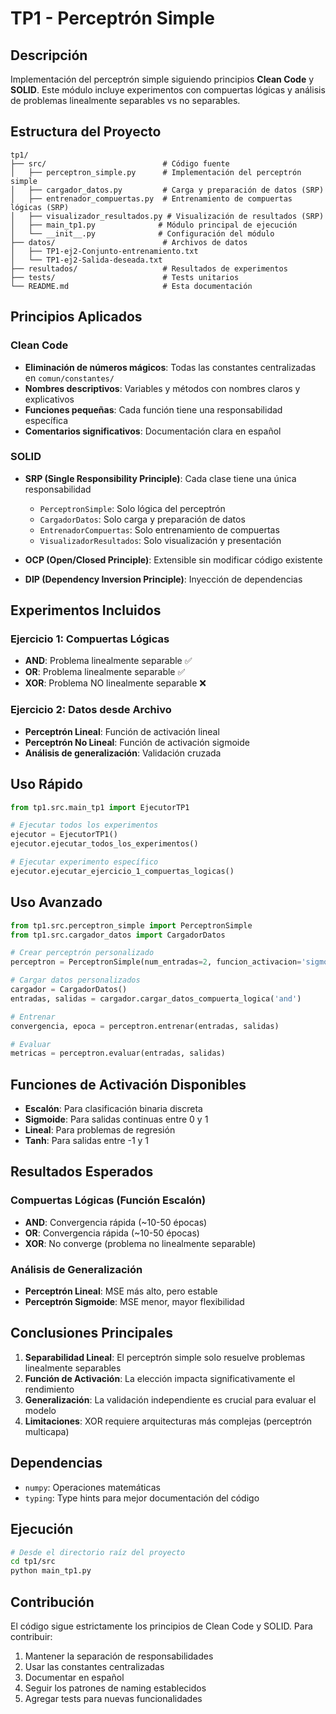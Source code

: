 # TP1 - Perceptrón Simple

## Descripción

Implementación del perceptrón simple siguiendo principios **Clean Code** y **SOLID**. Este módulo incluye experimentos con compuertas lógicas y análisis de problemas linealmente separables vs no separables.

## Estructura del Proyecto

```
tp1/
├── src/                          # Código fuente
│   ├── perceptron_simple.py      # Implementación del perceptrón simple
│   ├── cargador_datos.py         # Carga y preparación de datos (SRP)
│   ├── entrenador_compuertas.py  # Entrenamiento de compuertas lógicas (SRP)
│   ├── visualizador_resultados.py # Visualización de resultados (SRP)
│   ├── main_tp1.py              # Módulo principal de ejecución
│   └── __init__.py              # Configuración del módulo
├── datos/                        # Archivos de datos
│   ├── TP1-ej2-Conjunto-entrenamiento.txt
│   └── TP1-ej2-Salida-deseada.txt
├── resultados/                   # Resultados de experimentos
├── tests/                        # Tests unitarios
└── README.md                     # Esta documentación
```

## Principios Aplicados

### Clean Code
- **Eliminación de números mágicos**: Todas las constantes centralizadas en `comun/constantes/`
- **Nombres descriptivos**: Variables y métodos con nombres claros y explicativos
- **Funciones pequeñas**: Cada función tiene una responsabilidad específica
- **Comentarios significativos**: Documentación clara en español

### SOLID
- **SRP (Single Responsibility Principle)**: Cada clase tiene una única responsabilidad
  - `PerceptronSimple`: Solo lógica del perceptrón
  - `CargadorDatos`: Solo carga y preparación de datos
  - `EntrenadorCompuertas`: Solo entrenamiento de compuertas
  - `VisualizadorResultados`: Solo visualización y presentación

- **OCP (Open/Closed Principle)**: Extensible sin modificar código existente
- **DIP (Dependency Inversion Principle)**: Inyección de dependencias

## Experimentos Incluidos

### Ejercicio 1: Compuertas Lógicas
- **AND**: Problema linealmente separable ✅
- **OR**: Problema linealmente separable ✅  
- **XOR**: Problema NO linealmente separable ❌

### Ejercicio 2: Datos desde Archivo
- **Perceptrón Lineal**: Función de activación lineal
- **Perceptrón No Lineal**: Función de activación sigmoide
- **Análisis de generalización**: Validación cruzada

## Uso Rápido

```python
from tp1.src.main_tp1 import EjecutorTP1

# Ejecutar todos los experimentos
ejecutor = EjecutorTP1()
ejecutor.ejecutar_todos_los_experimentos()

# Ejecutar experimento específico
ejecutor.ejecutar_ejercicio_1_compuertas_logicas()
```

## Uso Avanzado

```python
from tp1.src.perceptron_simple import PerceptronSimple
from tp1.src.cargador_datos import CargadorDatos

# Crear perceptrón personalizado
perceptron = PerceptronSimple(num_entradas=2, funcion_activacion='sigmoide')

# Cargar datos personalizados
cargador = CargadorDatos()
entradas, salidas = cargador.cargar_datos_compuerta_logica('and')

# Entrenar
convergencia, epoca = perceptron.entrenar(entradas, salidas)

# Evaluar
metricas = perceptron.evaluar(entradas, salidas)
```

## Funciones de Activación Disponibles

- **Escalón**: Para clasificación binaria discreta
- **Sigmoide**: Para salidas continuas entre 0 y 1
- **Lineal**: Para problemas de regresión
- **Tanh**: Para salidas entre -1 y 1

## Resultados Esperados

### Compuertas Lógicas (Función Escalón)
- **AND**: Convergencia rápida (~10-50 épocas)
- **OR**: Convergencia rápida (~10-50 épocas)
- **XOR**: No converge (problema no linealmente separable)

### Análisis de Generalización
- **Perceptrón Lineal**: MSE más alto, pero estable
- **Perceptrón Sigmoide**: MSE menor, mayor flexibilidad

## Conclusiones Principales

1. **Separabilidad Lineal**: El perceptrón simple solo resuelve problemas linealmente separables
2. **Función de Activación**: La elección impacta significativamente el rendimiento
3. **Generalización**: La validación independiente es crucial para evaluar el modelo
4. **Limitaciones**: XOR requiere arquitecturas más complejas (perceptrón multicapa)

## Dependencias

- `numpy`: Operaciones matemáticas
- `typing`: Type hints para mejor documentación del código

## Ejecución

```bash
# Desde el directorio raíz del proyecto
cd tp1/src
python main_tp1.py
```

## Contribución

El código sigue estrictamente los principios de Clean Code y SOLID. Para contribuir:

1. Mantener la separación de responsabilidades
2. Usar las constantes centralizadas
3. Documentar en español
4. Seguir los patrones de naming establecidos
5. Agregar tests para nuevas funcionalidades

